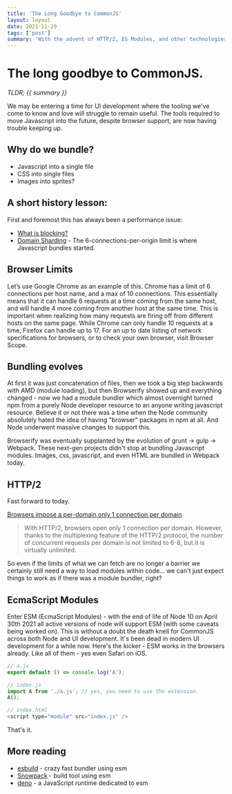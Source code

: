 ```yaml
---
title: 'The Long Goodbye to CommonJS'
layout: layout
date: 2021-11-29
tags: ['post']
summary: 'With the advent of HTTP/2, ES Modules, and other technologies the future of web development is ripe for major shifts.'
---
```


# The long goodbye to CommonJS.

*TLDR; {{ summary }}*

We may be entering a time for UI development where the tooling we've come to know and love will struggle to remain useful. The tools required to move Javascript into the future, despite browser support, are now having trouble keeping up.

## Why do we bundle?

-   Javascript into a single file
-   CSS into single files
-   Images into sprites?

## A short history lesson:
First and foremost this has always been a performance issue:
* [What is blocking?](https://blog.bluetriangle.com/blocking-web-performance-villain#:~:text=Chrome%20has%20a%20limit%20of,host%20at%20the%20same%20time)
* [Domain Sharding](https://hpbn.co/http1x/#domain-sharding) - The 6-connections-per-origin limit is where Javascript bundles started.

## Browser Limits
Let’s use Google Chrome as an example of this. Chrome has a limit of 6 connections per host name, and a max of 10 connections. This essentially means that it can handle 6 requests at a time coming from the same host, and will handle 4 more coming from another host at the same time. This is important when realizing how many requests are firing off from different hosts on the same page. While Chrome can only handle 10 requests at a time, Firefox can handle up to 17. For an up to date listing of network specifications for browsers, or to check your own browser, visit Browser Scope.

## Bundling evolves

At first it was just concatenation of files, then we took a big step backwards with AMD (module loading), but then Browserify showed up and everything changed - now we had a module bundler which almost overnight turned npm from a purely Node developer resource to an anyone writing javascript resource. Believe it or not there was a time when the Node community absolutely hated the idea of having "browser" packages in npm at all. And Node underwent massive changes to support this.

Browserify was eventually supplanted by the evolution of grunt -> gulp -> Webpack. These next-gen projects didn't stop at bundling Javascript modules. Images, css, javascript, and even HTML are bundled in Webpack today.

## HTTP/2
Fast forward to today.

[Browsers impose a per-domain,only 1 connection per domain](https://stackoverflow.com/questions/36835972/is-the-per-host-connection-limit-raised-with-http-2#:~:text=1%20Answer&text=Browsers%20impose%20a%20per%2Ddomain,only%201%20connection%20per%20domain).

> With HTTP/2, browsers open only 1 connection per domain. However, thanks to the multiplexing feature of the HTTP/2 protocol, the number of concurrent requests per domain is not limited to 6-8, but it is virtually unlimited.

So even if the limits of what we can fetch are no longer a barrier we certainly still need a way to load modules within code... we can't just expect things to work as if there was a module bundler, right?

## EcmaScript Modules

Enter ESM (EcmaScript Modules) - with the end of life of Node 10 on April 30th 2021 all active versions of node will support ESM (with some caveats being worked on). This is without a doubt the death knell for CommonJS across both Node and UI development. It's been dead in modern UI development for a while now. Here's the kicker - ESM works in the browsers already. Like all of them - yes even Safari on iOS.

```js
// a.js
export default () => console.log('A');

// index.js
import A from './a.js'; // yes, you need to use the extension.
A();

// index.html
<script type="module" src="index.js" />
```
That's it.

## More reading

* [esbuild](https://esbuild.github.io/) - crazy fast bundler using esm
* [Snowpack](https://www.snowpack.dev/) - build tool using esm
* [deno](https://www.snowpack.dev/) - a JavaScript runtime dedicated to esm
